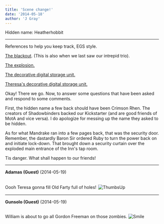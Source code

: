 ```yaml
---
title: 'Scene change!'
date: '2014-05-18'
author: 'J Gray'
---
```


<p>Hidden name: Heatherhobbit</p><hr><p>References to help you keep track, EGS style.</p><p><a href="http://mysteriesofthearcana.com/comics/467/" target="_blank">The blackout</a>. (This is also when we last saw our intrepid trio).</p><p><a href="http://mysteriesofthearcana.com/comics/468/" target="_blank">The explosion.</a></p><p><a href="http://mysteriesofthearcana.com/comics/46/" target="_blank">The decorative digital storage unit.</a></p><p><a href="http://mysteriesofthearcana.com/comics/331/" target="_blank">Theresa's decorative digital storage unit.</a></p><p>Okay! There we go. Now, to answer some questions that have been asked and respond to some comments.</p><p>First, the hidden name a few back should have been Crimson Rhen. The creators of Shadowbinders backed our Kickstarter (and are good friends of MotA and vice versa). I do apologize for messing up the name they asked to be hidden.</p><p>As for what Mandrake ran into a few pages back, that was the security door. Remember, the dastardly Baron Sir ordered Ruby to turn the power back on and initiate lock-down. That brought down a security curtain over the exploded main entrance of the Inn's tap room.</p><p>Tis danger. What shall happen to our friends!</p>

---
**Adamas (Guest)** (2014-05-19)

<br> Oooh Teresa gonna fill Old Farty full of holes! <img alt=" ThumbsUp " src=" //smilies/thumbsup.gif " border="0" hspace="2" vspace="2"><br>

---
**Gunsolo (Guest)** (2014-05-19)

<br> William is about to go all Gordon Freeman on those zombies. <img src="//smilies/smile.gif" alt="Smile" border="0"><br>

